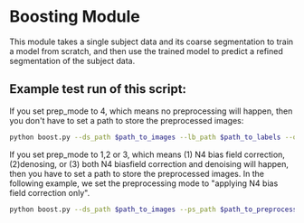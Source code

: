 # **Boosting Module**
This module takes a single subject data and its coarse segmentation to train a model from scratch, and then use the trained model to predict a refined segmentation of the subject data. 

## Example test run of this script:
If you set prep_mode to 4, which means no preprocessing will happen, then you don't have to set a path to store the preprocessed images:

```bash
python boost.py --ds_path $path_to_images --lb_path $path_to_labels --out_path $path_to_output --outmo $path_to_scratch_model --prep_mode 4 --ep $n_epochs --lr 1e-3
```

If you set prep_mode to 1,2 or 3, which means (1) N4 bias field correction, (2)denosing, or (3) both N4 biasfield correction and denoising will happen, then you have to set a path to store the preprocessed images. In the following example, we set the preprocessing mode to "applying N4 bias field correction only".

```bash
python boost.py --ds_path $path_to_images --ps_path $path_to_preprocessed_images --lb_path $path_to_labels --out_path $path_to_output --outmo $path_to_scratch_model --prep_mode 1 --ep $n_epochs --lr 1e-3
```
